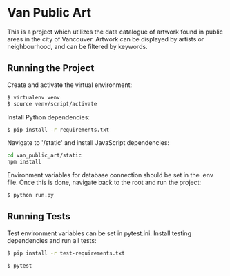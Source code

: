 # Van Public Art

This is a project which utilizes the data catalogue of artwork found in public areas in the city of Vancouver. Artwork can be displayed by artists or neighbourhood, and can be filtered by keywords.

## Running the Project

Create and activate the virtual environment:

```bash
$ virtualenv venv
$ source venv/script/activate
```

Install Python dependencies:

```bash
$ pip install -r requirements.txt
```

Navigate to '/static' and install JavaScript dependencies:

```bash
cd van_public_art/static
npm install
```

Environment variables for database connection should be set in the .env file. Once this is done, navigate back to the root and run the project: 


```bash
$ python run.py
```

## Running Tests

Test environment variables can be set in pytest.ini.
Install testing dependencies and run all tests:
```bash
$ pip install -r test-requirements.txt

$ pytest
```